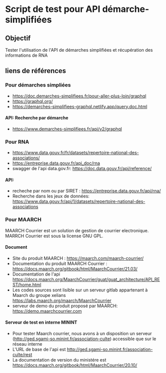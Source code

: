 # Script de test pour API démarche-simplifiées

## Objectif

Tester l'utilisation de l'API de démarches simplifiées et récupération des informations de RNA


## liens de références

### Pour démarches simpliées

- https://doc.demarches-simplifiees.fr/pour-aller-plus-loin/graphql
- https://graphql.org/
- https://demarches-simplifiees-graphql.netlify.app/query.doc.html
#### API: Recherche par démarche
- https://www.demarches-simplifiees.fr/api/v2/graphql

### Pour RNA

- https://www.data.gouv.fr/fr/datasets/repertoire-national-des-associations/
- https://entreprise.data.gouv.fr/api_doc/rna
- swagger de l'api data.gov.fr: https://doc.data.gouv.fr/api/reference/

#### API:
- recheche par nom ou par SIRET :  https://entreprise.data.gouv.fr/api/rna/
- Recherche dans les jeux de données: https://www.data.gouv.fr/api/1/datasets/repertoire-national-des-associations

### Pour MAARCH

MAARCH Courrier est un solution de gestion de courrier electronique.  
MARRCH Courrier est sous la license GNU GPL.

#### Document
- Site du produit MAARCH : https://maarch.com/maarch-courrier/
- Documentation du produit MAARCH Courrier : https://docs.maarch.org/gitbook/html/MaarchCourrier/21.03/
- Documentation de l'api https://docs.maarch.org/MaarchCourrier/guat/guat_architecture/API_REST/home.html
- Les codes sources sont lisible sur un serveur gitlab appartenant à Maarch du groupe xelians  https://labs.maarch.org/maarch/MaarchCourrier
- serveur de demo du produit proposé par MAARCH: https://demo.maarchcourrier.com

#### Serveur de test en interne MININT
- Pour tester Maarch courrier, nous avons à un disposition un serveur (http://ged.sgami-so.minint.fr/association-culte) accessible que sur le réseau interne
- L'URL de base de l'api est http://ged.sgami-so.minint.fr/association-culte/rest
- La documentation de version du ministére est https://docs.maarch.org/gitbook/html/MaarchCourrier/20.10/

